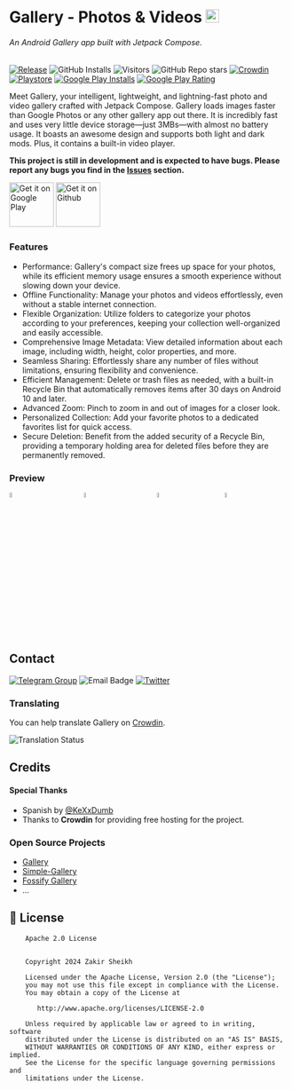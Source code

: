 # Gallery - Photos & Videos <img src="https://github.com/user-attachments/assets/016774e8-c47d-43e0-82ea-9954915abe78" height = 24 alt="logo"/>

<h6>An Android Gallery app built with Jetpack Compose.</h6>

<!--Info-->
[![Release](https://img.shields.io/github/v/release/iZakirSheikh/Gallery)](https://github.com/iZakirSheikh/Gallery/releases)
![GitHub Installs](https://img.shields.io/github/downloads/iZakirSheikh/Gallery/total?logo=github&cacheSeconds=3600)
![Visitors](https://api.visitorbadge.io/api/visitors?path=https%3A%2F%2Fgithub.com%2FiZakirSheikh%2FGallery&countColor=%23dce775&style=plastic&labelStyle=lower)
![GitHub Repo stars](https://img.shields.io/github/stars/iZakirSheikh/Gallery?color=%23247EE0)
[![Crowdin](https://badges.crowdin.net/gallery-photos-videos/localized.svg)](https://crowdin.com/project/gallery-photos-videos)
[![Playstore](https://img.shields.io/endpoint?color=crimson&logo=google-play&url=https%3A%2F%2Fplay.cuzi.workers.dev%2Fplay%3Fi%3Dcom.googol.android.apps.photos%26l%3DGoogle%2520Play%26m%3Dv%24version)](https://play.google.com/store/apps/details?id=com.googol.android.apps.photos)
[![Google Play Installs](https://img.shields.io/endpoint?color=forestgreen&logo=google-play&url=https%3A%2F%2Fplay.cuzi.workers.dev%2Fplay%3Fi%3Dcom.googol.android.apps.photos%26l%3Ddownloads%26m%3D%24totalinstalls)](https://play.google.com/store/apps/details?id=com.googol.android.apps.photos)
[![Google Play Rating](https://img.shields.io/endpoint?color=forestgreen&logo=google-play&url=https%3A%2F%2Fplay.cuzi.workers.dev%2Fplay%3Fi%3Dcom.googol.android.apps.photos%26l%3Drating%26m%3D%25E2%2598%2585%2520%24rating)](https://play.google.com/store/apps/details?id=com.googol.android.apps.photos)

Meet Gallery, your intelligent, lightweight, and lightning-fast photo and video gallery crafted
with Jetpack Compose. Gallery loads images faster than Google Photos or any other gallery app out
there. It is incredibly fast and uses very little device storage—just 3MBs—with almost no battery
usage. It boasts an awesome design and supports both light and dark mods. Plus, it contains a
built-in video player.

**This project is still in development and is expected to have bugs. Please report any bugs you find
in
the [Issues](https://github.com/iZakirSheikh/Gallery/issues) section.**

[<img
alt='Get it on Google Play'
src='https://play.google.com/intl/en_us/badges/static/images/badges/en_badge_web_generic.png'
height="80" />](https://play.google.com/store/apps/details?id=com.googol.android.apps.photos)
[<img
alt='Get it on Github'
src='https://github.com/user-attachments/assets/28de125a-29d3-42a6-9a2b-66f06c72325f'
height="80" />](https://github.com/iZakirSheikh/Gallery/releases/latest)

### Features

- Performance: Gallery's compact size frees up space for your photos, while its efficient memory
  usage ensures a smooth experience without slowing down your device.
- Offline Functionality: Manage your photos and videos effortlessly, even without a stable internet
  connection.
- Flexible Organization: Utilize folders to categorize your photos according to your preferences,
  keeping your collection well-organized and easily accessible.
- Comprehensive Image Metadata: View detailed information about each image, including width, height,
  color properties, and more.
- Seamless Sharing: Effortlessly share any number of files without limitations, ensuring flexibility
  and convenience.
- Efficient Management: Delete or trash files as needed, with a built-in Recycle Bin that
  automatically removes items after 30 days on Android 10 and later.
- Advanced Zoom: Pinch to zoom in and out of images for a closer look.
- Personalized Collection: Add your favorite photos to a dedicated favorites list for quick access.
- Secure Deletion: Benefit from the added security of a Recycle Bin, providing a temporary holding
  area for deleted files before they are permanently removed.

### Preview

<div style="width:100%; display:flex; justify-content:space-between;">
  <a href="https://github.com/user-attachments/assets/d0d17150-891d-48ac-a247-35e673d61794">
    <img src="https://github.com/user-attachments/assets/d0d17150-891d-48ac-a247-35e673d61794" width="19%" alt="Sub Folder Light">
  </a>
  <a href="https://github.com/user-attachments/assets/606d5f76-7bc0-4e05-928d-6aae1bc65b5b">
    <img src="https://github.com/user-attachments/assets/606d5f76-7bc0-4e05-928d-6aae1bc65b5b" width="19%" alt="Sub Folder Dark">
  </a>
  <a href="https://github.com/user-attachments/assets/b5ab38c7-759f-4431-8084-5d86ab73c78e">
    <img src="https://github.com/user-attachments/assets/b5ab38c7-759f-4431-8084-5d86ab73c78e" width="19%" alt="Quick Settings">
  </a>
  <a href="https://github.com/user-attachments/assets/dc843b3c-eeea-4965-8eb9-09440050f2a2">
    <img src="https://github.com/user-attachments/assets/dc843b3c-eeea-4965-8eb9-09440050f2a2" width="19%" alt="Quick Settings">
  </a>
</div>

## Contact

[![Telegram Group](https://img.shields.io/badge/Telegram-Discussion-252850?color=orangered&logo=telegram)](https://telegram.dog/audiofy_support)
![Email Badge](https://badgen.net/badge/email/helpline.prime.zs%40gmail.com/blue?icon=mail)
[![Twitter](https://img.shields.io/twitter/url/https/twitter.com/cloudposse.svg?style=social&label=Follow%20%40iZakirSheikh)](https://twitter.com/iZakirSheikh)

### Translating

You can help translate Gallery on [Crowdin](https://crowdin.com/project/gallery-photos-videos).

![Translation Status](https://badges.awesome-crowdin.com/translation-16583273-718355.png)

## Credits

#### Special Thanks

- Spanish by [@KeXxDumb](https://github.com/KeXxDumb)
- Thanks to **Crowdin** for providing free hosting for the project.

### Open Source Projects

- [Gallery](https://github.com/IacobIonut01/Gallery)
- [Simple-Gallery](https://github.com/SimpleMobileTools/Simple-Gallery)
- [Fossify Gallery](https://github.com/FossifyOrg/Gallery)
- ...

## 🔖 License

```
    Apache 2.0 License


    Copyright 2024 Zakir Sheikh

    Licensed under the Apache License, Version 2.0 (the "License");
    you may not use this file except in compliance with the License.
    You may obtain a copy of the License at

       http://www.apache.org/licenses/LICENSE-2.0

    Unless required by applicable law or agreed to in writing, software
    distributed under the License is distributed on an "AS IS" BASIS,
    WITHOUT WARRANTIES OR CONDITIONS OF ANY KIND, either express or implied.
    See the License for the specific language governing permissions and
    limitations under the License.
    
```